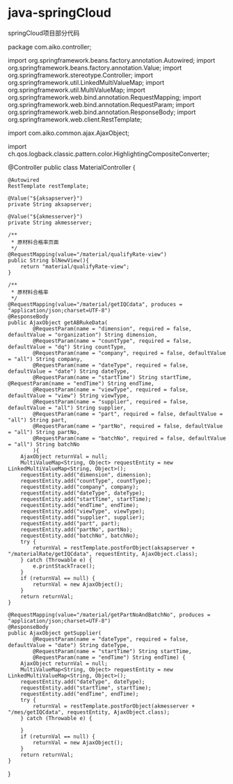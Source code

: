 # java-springCloud
springCloud项目部分代码

package com.aiko.controller;

import org.springframework.beans.factory.annotation.Autowired;
import org.springframework.beans.factory.annotation.Value;
import org.springframework.stereotype.Controller;
import org.springframework.util.LinkedMultiValueMap;
import org.springframework.util.MultiValueMap;
import org.springframework.web.bind.annotation.RequestMapping;
import org.springframework.web.bind.annotation.RequestParam;
import org.springframework.web.bind.annotation.ResponseBody;
import org.springframework.web.client.RestTemplate;

import com.aiko.common.ajax.AjaxObject;

import ch.qos.logback.classic.pattern.color.HighlightingCompositeConverter;

@Controller
public class MaterialController {
	
	@Autowired
    RestTemplate restTemplate;
	
	@Value("${aksapserver}")
    private String aksapserver;
	
	@Value("${akmesserver}")
	private String akmesserver;
	
	/**
	 * 原材料合格率页面
	 */
	@RequestMapping(value="/material/qualifyRate-view")
	public String blNewView(){
		return "material/qualifyRate-view";
	}
	
	/**
	 * 原材料合格率
	 */
	@RequestMapping(value="/material/getIQCdata", produces = "application/json;charset=UTF-8")
	@ResponseBody
	public AjaxObject getABRukeData(
			@RequestParam(name = "dimension", required = false, defaultValue = "organization") String dimension,
			@RequestParam(name = "countType", required = false, defaultValue = "dq") String countType,
			@RequestParam(name = "company", required = false, defaultValue = "all") String company,
			@RequestParam(name = "dateType", required = false, defaultValue = "date") String dateType,
			@RequestParam(name = "startTime") String startTime, @RequestParam(name = "endTime") String endTime,
			@RequestParam(name = "viewType", required = false, defaultValue = "view") String viewType,
			@RequestParam(name = "supplier", required = false, defaultValue = "all") String supplier,
			@RequestParam(name = "part", required = false, defaultValue = "all") String part,
			@RequestParam(name = "partNo", required = false, defaultValue = "all") String partNo,
			@RequestParam(name = "batchNo", required = false, defaultValue = "all") String batchNo
			){
		AjaxObject returnVal = null;
		MultiValueMap<String, Object> requestEntity = new LinkedMultiValueMap<String, Object>();
		requestEntity.add("dimension", dimension);
		requestEntity.add("countType", countType);
		requestEntity.add("company", company);
		requestEntity.add("dateType", dateType);
		requestEntity.add("startTime", startTime);
		requestEntity.add("endTime", endTime);
		requestEntity.add("viewType", viewType);
		requestEntity.add("supplier", supplier);
		requestEntity.add("part", part);
		requestEntity.add("partNo", partNo);
		requestEntity.add("batchNo", batchNo);
		try {
			returnVal = restTemplate.postForObject(aksapserver + "/materialRate/getIQCdata", requestEntity, AjaxObject.class);
		} catch (Throwable e) {
			e.printStackTrace();
		}
		if (returnVal == null) {
			returnVal = new AjaxObject();
		}
		return returnVal;
	}
	
	@RequestMapping(value="/material/getPartNoAndBatchNo", produces = "application/json;charset=UTF-8")
	@ResponseBody
	public AjaxObject getSupplier(
			@RequestParam(name = "dateType", required = false, defaultValue = "date") String dateType,
			@RequestParam(name = "startTime") String startTime,
			@RequestParam(name = "endTime") String endTime) {
		AjaxObject returnVal = null;
		MultiValueMap<String, Object> requestEntity = new LinkedMultiValueMap<String, Object>();
		requestEntity.add("dateType", dateType);
		requestEntity.add("startTime", startTime);
		requestEntity.add("endTime", endTime);
		try {
			returnVal = restTemplate.postForObject(akmesserver + "/mes/getIQCdata", requestEntity, AjaxObject.class);
		} catch (Throwable e) {

		}
		if (returnVal == null) {
			returnVal = new AjaxObject();
		}
		return returnVal;
	}
}
